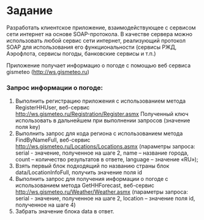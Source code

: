 # Задание
  Разработать клиентское приложение, взаимодействующее с сервисом сети интернет на основе SOAP-протокола. В качестве сервера можно использовать любой сервис сети интернет, реализующий протокол SOAP для использования его функциональности (сервисы РЖД, Аэрофлота, сервисы погоды, банковские сервисы и т.п.)
  
Приложение получает информацио о погоде с помощью веб сервиса gismeteo (http://ws.gismeteo.ru)
### Запрос информации о погоде:

1. Выполнить регистрацию приложения с использованием метода RegisterHHUser, веб-сервис http://ws.gismeteo.ru/Registration/Register.asmx
Полученный ключ использовать в дальнейшем при выполнении запросов (значение поля key)
2. Выполнить запрос для кода региона с использованием метода FindByNameFull, веб-сервис http://ws.gismeteo.ru/Locations/Locations.asmx (параметры запроса: serial - значение, полученное на шаге 2, name – название города, count – количество результатов в ответе, language – значение «RU»);
3. Взять первый блок подходящий по названию страны блок data/LocationInfoFull, получить значение поля id
4. Выполнить запрос для получения информации о погоде с использованием метода GetHHForecast, веб-сервис http://ws.gismeteo.ru/Weather/Weather.asmx (параметры запроса: serial - значение, полученное на шаге 2, location – значение поля id, полученное на шаге 4)
5. Забрать значение блока data в ответ.
